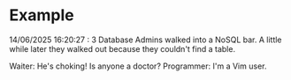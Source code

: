 # Example

<!-- replace-with-date starts -->
14/06/2025 16:20:27 : 3 Database Admins walked into a NoSQL bar. A little while later they walked out because they couldn't find a table.
<!-- replace-with-date ends -->

<!-- replace-with-joke starts -->
Waiter: He's choking! Is anyone a doctor? Programmer: I'm a Vim user.
<!-- replace-with-joke ends -->